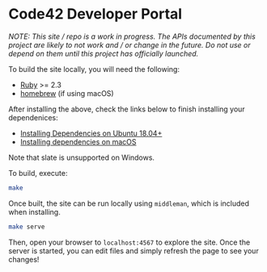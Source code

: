 # Code42 Developer Portal

*NOTE: This site / repo is a work in progress. The APIs documented by this project are likely to not work and / or change in the future. Do not use or depend on them until this project has officially launched.*

To build the site locally, you will need the following:

* [Ruby](https://www.ruby-lang.org/en/) >= 2.3
* [homebrew](https://brew.sh/) (if using macOS)

After installing the above, check the links below to finish installing your dependenices:

* [Installing Dependencies on Ubuntu 18.04+](https://github.com/slatedocs/slate/wiki/Using-Slate-Natively#installing-dependencies-on-ubuntu-1804)
* [Installing dependencies on macOS](https://github.com/slatedocs/slate/wiki/Using-Slate-Natively#installing-dependencies-on-macos)

Note that slate is unsupported on Windows.

To build, execute:

```bash
make
```

Once built, the site can be run locally using `middleman`, which is included when installing.

```bash
make serve
```

Then, open your browser to `localhost:4567` to explore the site. Once the server is started, you can edit files and simply refresh the page to see your changes!
